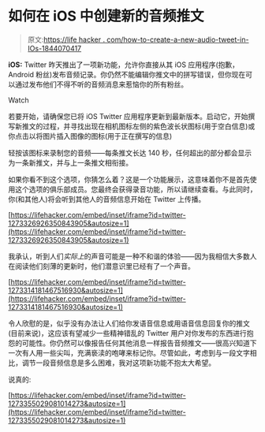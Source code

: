 # 如何在 iOS 中创建新的音频推文

> 原文:[https://life hacker . com/how-to-create-a-new-audio-tweet-in-IOs-1844070417](https://lifehacker.com/how-to-create-a-new-audio-tweet-in-ios-1844070417)

**iOS:** Twitter 昨天推出了一项新功能，允许你直接从其 iOS 应用程序(抱歉，Android 粉丝)发布音频记录。你仍然不能编辑你推文中的拼写错误，但你现在可以通过发布他们不得不听的音频消息来惹恼你的所有粉丝。

Watch

若要开始，请确保您已将 iOS Twitter 应用程序更新到最新版本。启动它，开始撰写新推文的过程，并寻找出现在相机图标左侧的紫色波长状图标(用于空白信息)或你点击以将图片插入图像的图标(用于正在撰写的信息)

轻按该图标来录制您的音频——每条推文长达 140 秒，任何超出的部分都会显示为一条新推文，并与上一条推文相衔接。

如果你看不到这个选项，你猜怎么着？这是一个功能展示，这意味着你不是首先使用这个选项的俱乐部成员。您最终会获得录音功能，所以请继续查看。与此同时，你(和其他人)将会听到其他人的音频信息开始在 Twitter 上传播。

 [https://lifehacker.com/embed/inset/iframe?id=twitter-1273326926350843905&autosize=1](https://lifehacker.com/embed/inset/iframe?id=twitter-1273326926350843905&autosize=1) 

我承认，听到人们*实际上*的声音可能是一种不和谐的体验——因为我相信大多数人在阅读他们刻薄的更新时，他们潜意识里已经有了一个声音。

 [https://lifehacker.com/embed/inset/iframe?id=twitter-1273314181467516930&autosize=1](https://lifehacker.com/embed/inset/iframe?id=twitter-1273314181467516930&autosize=1) 

令人欣慰的是，似乎没有办法让人们给你发语音信息或用语音信息回复你的推文(目前来说)，这应该有望减少一些精神错乱的 Twitter 用户对你发布的东西进行抱怨的可能性。你仍然可以像报告任何其他消息一样报告音频推文——很高兴知道下一次有人用一些尖叫，充满亵渎的咆哮来标记你。尽管如此，考虑到与一段文字相比，调节一段音频信息是多么困难，我对这项新功能不抱太大希望。

说真的:

 [https://lifehacker.com/embed/inset/iframe?id=twitter-1273355029081014273&autosize=1](https://lifehacker.com/embed/inset/iframe?id=twitter-1273355029081014273&autosize=1)